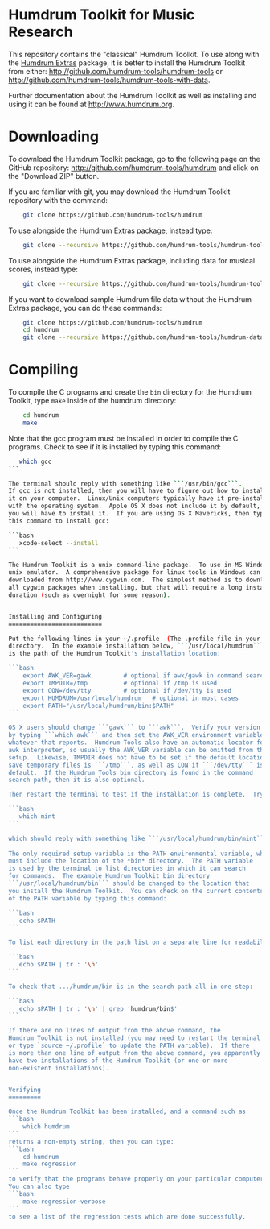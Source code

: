 Humdrum Toolkit for Music Research
==================================

This repository contains the "classical" Humdrum Toolkit.
To use along with the [Humdrum Extras](https://github.com/craigsapp/humextra) 
package, it is better to install the Humdrum Toolkit from either:
http://github.com/humdrum-tools/humdrum-tools
or
http://github.com/humdrum-tools/humdrum-tools-with-data.

Further documentation about the Humdrum Toolkit as well 
as installing and using it can be found at http://www.humdrum.org.

Downloading
===============================

To download the Humdrum Toolkit package, go to the 
following page on the GitHub repository:
  http://github.com/humdrum-tools/humdrum
and click on the "Download ZIP" button.

If you are familiar with git, you may download the Humdrum Toolkit 
repository with the command:

```bash
    git clone https://github.com/humdrum-tools/humdrum
```

To use alongside the Humdrum Extras package, instead type:

```bash
    git clone --recursive https://github.com/humdrum-tools/humdrum-tools
```

To use alongside the Humdrum Extras package, including data for 
musical scores, instead type:

```bash
    git clone --recursive https://github.com/humdrum-tools/humdrum-tools-with-data humdrum-tools
```

If you want to download sample Humdrum file data without the Humdrum Extras package, you can
do these commands:

```bash
    git clone https://github.com/humdrum-tools/humdrum
    cd humdrum
    git clone --recursive https://github.com/humdrum-tools/humdrum-data data
```


Compiling 
=========

To compile the C programs and create the ```bin``` directory for the
Humdrum Toolkit, type ```make``` inside of the humdrum directory:

```bash
    cd humdrum
    make
```

Note that the gcc program must be installed in order to compile the C programs.
Check to see if it is installed by typing this command:

````bash
   which gcc
```

The terminal should reply with something like ```/usr/bin/gcc```.
If gcc is not installed, then you will have to figure out how to install
it on your computer.  Linux/Unix computers typically have it pre-installed
with the operating system.  Apple OS X does not include it by default, and
you will have to install it.  If you are using OS X Mavericks, then type
this command to install gcc:

```bash
   xcode-select --install
```

The Humdrum Toolkit is a unix command-line package.  To use in MS Windows, install a
unix emulator.  A comprehensive package for linux tools in Windows can be
downloaded from http://www.cygwin.com.  The simplest method is to download
all cygwin packages when installing, but that will require a long installation
duration (such as overnight for some reason).


Installing and Configuring
==========================

Put the following lines in your ~/.profile  (The .profile file in your home
directory.  In the example installation below, ```/usr/local/humdrum```
is the path of the Humdrum Toolkit's installation location:

```bash
    export AWK_VER=gawk			# optional if awk/gawk in command search path
    export TMPDIR=/tmp			# optional if /tmp is used
    export CON=/dev/tty			# optional if /dev/tty is used
    export HUMDRUM=/usr/local/humdrum 	# optional in most cases
    export PATH="/usr/local/humdrum/bin:$PATH"
```

OS X users should change ```gawk``` to ```awk```.  Verify your version of awk
by typing ```which awk``` and then set the AWK_VER environment variable to
whatever that reports.  Humdrum Tools also have an automatic locator for the
awk interpreter, so usually the AWK_VER variable can be omitted from the
setup.  Likewise, TMPDIR does not have to be set if the default location to
save temporary files is ```/tmp```, as well as CON if ```/dev/tty``` is the
default.  If the Humdrum Tools bin directory is found in the command
search path, then it is also optional.

Then restart the terminal to test if the installation is complete.  Try the command:

```bash
   which mint
```

which should reply with something like ```/usr/local/humdrum/bin/mint```.
  
The only required setup variable is the PATH environmental variable, which
must include the location of the *bin* directory.  The PATH variable
is used by the terminal to list directories in which it can search
for commands.  The example Humdrum Toolkit bin directory
```/usr/local/humdrum/bin``` should be changed to the location that
you install the Humdrum Toolkit.  You can check on the current contents
of the PATH variable by typing this command:

```bash
   echo $PATH
```

To list each directory in the path list on a separate line for readability, try:

```bash
   echo $PATH | tr : '\n'
```

To check that .../humdrum/bin is in the search path all in one step:

```bash
   echo $PATH | tr : '\n' | grep 'humdrum/bin$'
```

If there are no lines of output from the above command, the
Humdrum Toolkit is not installed (you may need to restart the terminal
or type `source ~/.profile` to update the PATH variable).  If there
is more than one line of output from the above command, you apparently
have two installations of the Humdrum Toolkit (or one or more
non-existent installations).


Verifying
=========

Once the Humdrum Toolkit has been installed, and a command such as
```bash
	which humdrum
```
returns a non-empty string, then you can type:
```bash
	cd humdrum
	make regression
```
to verify that the programs behave properly on your particular computer system.
You can also type
```bash
	make regression-verbose
```
to see a list of the regression tests which are done successfully.


